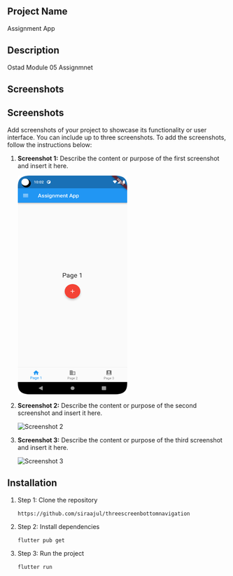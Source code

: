 ## Project Name

Assignment App

## Description

Ostad Module 05 Assignmnet 

## Screenshots


## Screenshots

Add screenshots of your project to showcase its functionality or user interface. You can include up to three screenshots. To add the screenshots, follow the instructions below:

1. **Screenshot 1:** Describe the content or purpose of the first screenshot and insert it here.

    <img src="screenshot/screen01.png" alt="Screenshot 1" width="250" height="500">

2. **Screenshot 2:** Describe the content or purpose of the second screenshot and insert it here.

    <img src="screenshots/screenshot2.png" alt="Screenshot 2" width="400" height="300">

3. **Screenshot 3:** Describe the content or purpose of the third screenshot and insert it here.

    <img src="screenshots/screenshot3.png" alt="Screenshot 3" width="400" height="300">

## Installation


1. Step 1: Clone the repository

    ```
    https://github.com/siraajul/threescreenbottomnavigation
    ```

2. Step 2: Install dependencies

    ```
    flutter pub get
    ```

3. Step 3: Run the project

    ```
    flutter run
    ```

